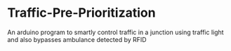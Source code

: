 # Traffic-Pre-Prioritization
An arduino program to smartly control traffic in a junction using traffic light and also bypasses ambulance detected by RFID
